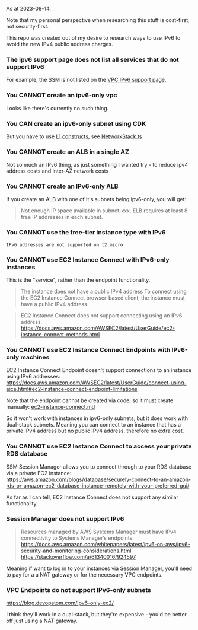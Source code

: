 As at 2023-08-14.

Note that my personal perspective when researching this stuff is cost-first, 
not security-first. 

This repo was created out of my desire to research ways to use IPv6 to avoid
the new IPv4 public address charges.

### The ipv6 support page does not list all services that do not support IPv6

For example, the SSM is not listed on the 
[VPC IPv6 support page](https://docs.aws.amazon.com/vpc/latest/userguide/aws-ipv6-support.html).


### You CANNOT create an ipv6-only vpc

Looks like there's currently no such thing.


### You CAN create an ipv6-only subnet using CDK

But you have to use [L1 constructs](https://docs.aws.amazon.com/cdk/v2/guide/cfn_layer.html),
see [NetworkStack.ts](/infra/aws/cdk/src/NetworkStack.ts)


### You CANNOT create an ALB in a single AZ

Not so much an IPv6 thing, as just something I wanted try - to reduce
ipv4 address costs and inter-AZ network costs


### You CANNOT create an IPv6-only ALB

If you create an ALB with one of it's subnets being ipv6-only, you will get:

> Not enough IP space available in subnet-xxx. 
> ELB requires at least 8 free IP addresses in each subnet.


### You CANNOT use the free-tier instance type with IPv6

`IPv6 addresses are not supported on t2.micro`


### You CANNOT use EC2 Instance Connect with IPv6-only instances

This is the "service", rather than the endpoint functionality.

>The instance does not have a public IPv4 address
>To connect using the EC2 Instance Connect browser-based client, the instance must have a public IPv4 address.

> EC2 Instance Connect does not support connecting using an IPv6 address.
> https://docs.aws.amazon.com/AWSEC2/latest/UserGuide/ec2-instance-connect-methods.html


### You CANNOT use EC2 Instance Connect Endpoints with IPv6-only machines

EC2 Instance Connect Endpoint doesn't support connections to an instance using
IPv6 addresses:
https://docs.aws.amazon.com/AWSEC2/latest/UserGuide/connect-using-eice.html#ec2-instance-connect-endpoint-limitations

Note that the endpoint cannot be created via code, so it must create manually:
[ec2-instance-connect.md](/doc/ec2-instance-connect.md)

So it won't work with instances in ipv6-only subnets, but it does work with
dual-stack subnets. Meaning you can connect to an instance that has a private 
IPv4 address but no public IPv4 address, therefore no extra cost.

### You CANNOT use EC2 Instance Connect to access your private RDS database

SSM Session Manager allows you to connect through to your RDS database via
a private EC2 instance: https://aws.amazon.com/blogs/database/securely-connect-to-an-amazon-rds-or-amazon-ec2-database-instance-remotely-with-your-preferred-gui/

As far as I can tell, EC2 Instance Connect does not support any similar
functionality.

### Session Manager does not support IPv6

> Resources managed by AWS Systems Manager must have IPv4 connectivity to Systems Manager’s endpoints.
> https://docs.aws.amazon.com/whitepapers/latest/ipv6-on-aws/ipv6-security-and-monitoring-considerations.html
> https://stackoverflow.com/a/61340016/924597

Meaning if want to log in to your instances via Session Manager, you'll need to 
pay for a a NAT gateway or for the necessary VPC endpoints.  


### VPC Endpoints do not support IPv6-only subnets

https://blog.devopstom.com/ipv6-only-ec2/

I think they'll work in a dual-stack, but they're expensive - you'd be better 
off just using a NAT gateway.


